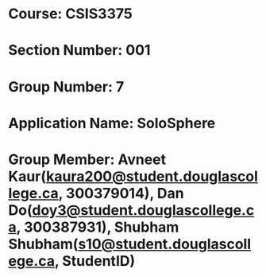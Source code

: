# Course: CSIS3375
# Section Number: 001
# Group Number: 7
# Application Name: SoloSphere
# Group Member: Avneet Kaur(kaura200@student.douglascollege.ca, 300379014), Dan Do(doy3@student.douglascollege.ca, 300387931), Shubham Shubham(s10@student.douglascollege.ca, StudentID) 

